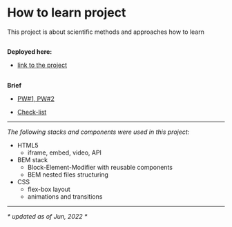 # How to learn project

This project is about scientific methods and approaches how to learn

##

**Deployed here:**

- [link to the project](https://ground-aero.github.io/how-to-learn/)

##

**Brief**

- [PW#1, PW#2](https://code.s3.yandex.net/web-developer/project-1/sprint-2-brief.pdf)

- [Check-list](https://code.s3.yandex.net/web-developer/checklists/checklist-2/index.html)

---

_The following stacks and components were used in this project:_

- HTML5
  - iframe, embed, video, API
- BEM stack
  - Block-Element-Modifier with reusable components
  - BEM nested files structuring
- CSS
  - flex-box layout
  - animations and transitions

---

_* updated as of Jun, 2022 *_
